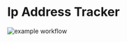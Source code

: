 # Ip Address Tracker
![example workflow](https://github.com/github/docs/actions/workflows/main.yml/badge.svg)
